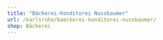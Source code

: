 ```yaml
---
title: "Bäckerei-Konditorei Nussbaumer"
url: /karlsruhe/baeckerei-konditorei-nussbaumer/
shop: Bäckerei
---
```

